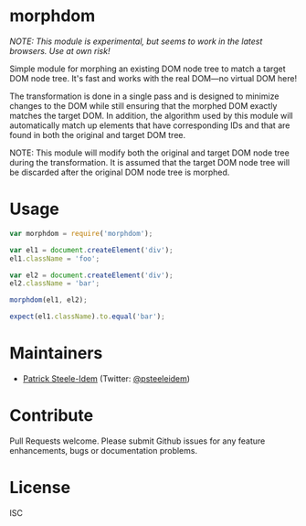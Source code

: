 morphdom
========

_NOTE: This module is experimental, but seems to work in the latest browsers. Use at own risk!_

Simple module for morphing an existing DOM node tree to match a target DOM node tree. It's fast and works with the real DOM—no virtual DOM here!

The transformation is done in a single pass and is designed to minimize changes to the DOM while still ensuring that the morphed DOM exactly matches the target DOM. In addition, the algorithm used by this module will automatically match up elements that have corresponding IDs and that are found in both the original and target DOM tree.

NOTE: This module will modify both the original and target DOM node tree during the transformation. It is assumed that the target DOM node tree will be discarded after the original DOM node tree is morphed.

# Usage

```javascript
var morphdom = require('morphdom');

var el1 = document.createElement('div');
el1.className = 'foo';

var el2 = document.createElement('div');
el2.className = 'bar';

morphdom(el1, el2);

expect(el1.className).to.equal('bar');
```

# Maintainers

* [Patrick Steele-Idem](https://github.com/patrick-steele-idem) (Twitter: [@psteeleidem](http://twitter.com/psteeleidem))

# Contribute

Pull Requests welcome. Please submit Github issues for any feature enhancements, bugs or documentation problems.

# License

ISC

